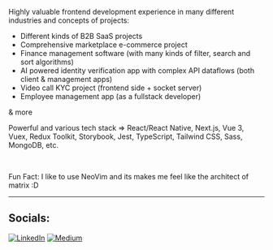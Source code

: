 Highly valuable frontend development experience in many different industries and concepts of projects:

* Different kinds of B2B SaaS projects
* Comprehensive marketplace e-commerce project
* Finance management software (with many kinds of filter, search and sort algorithms)
* AI powered identity verification app with complex API dataflows (both client & management apps)
* Video call KYC project (frontend side + socket server)
* Employee management app (as a fullstack developer)

& more

Powerful and various tech stack => React/React Native, Next.js, Vue 3, Vuex, Redux Toolkit, Storybook, Jest, TypeScript, Tailwind CSS, Sass, MongoDB, etc.

<br>

Fun Fact: I like to use NeoVim and its makes me feel like the architect of matrix :D

<hr>

## Socials:
[![LinkedIn](https://img.shields.io/badge/LinkedIn-%230077B5.svg?logo=linkedin&logoColor=white)](https://linkedin.com/in/serhat-polat-9655a61bb) [![Medium](https://img.shields.io/badge/Medium-12100E?logo=medium&logoColor=white)](https://medium.com/@serhatpolat)
